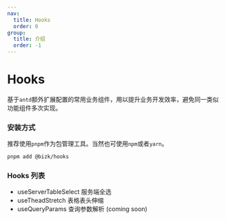 ```yaml
---
nav:
  title: Hooks
  order: 0
group:
  title: 介绍
  order: -1
---
```


# Hooks

基于`antd`额外扩展配置的常用业务组件，用以提升业务开发效率，避免同一类似功能组件多次实现。

### 安装方式

推荐使用`pnpm`作为包管理工具。当然也可使用`npm`或者`yarn`。

```bash
pnpm add @bizk/hooks
```

### Hooks 列表

- useServerTableSelect 服务端全选
- useTheadStretch 表格表头伸缩
- useQueryParams 查询参数解析 (coming soon)
